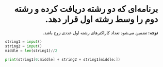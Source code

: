<h1 dir="rtl">برنامه‌ای که دو رشته دریافت کرده و رشته دوم را وسط رشته اول قرار دهد.</h1>

<p dir="rtl"><b>توجه: </b>تضمین می‌شود تعداد کاراکترهای رشته اول عددی زوج باشد.</p>

```python
string1 = input()
string2 = input()
middle = len(string1)//2

print(string1[0:middle] + string2 + string1[middle:])
```
